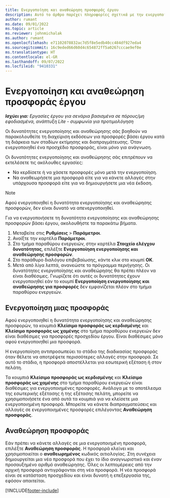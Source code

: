 ```yaml
---
title: Ενεργοποίηση και αναθεώρηση προσφοράς έργου
description: Αυτό το άρθρο παρέχει πληροφορίες σχετικά με την ενεργοποίηση και αναθεώρηση προσφορών στο Microsoft Dynamics 365 Project Operations.
author: rumant
ms.date: 09/01/2022
ms.topic: article
ms.reviewer: johnmichalak
ms.author: rumant
ms.openlocfilehash: e71102078832ac7d5f8e5edb40cc484df927eda4
ms.sourcegitcommit: 16c9eded66d60d4c654872ff5a0267cccae9ef0e
ms.translationtype: HT
ms.contentlocale: el-GR
ms.lasthandoff: 09/07/2022
ms.locfileid: "9410331"
---
```

# <a name="activate-and-revise-a-project-quote"></a>Ενεργοποίηση και αναθεώρηση προσφοράς έργου

_**Ισχύει για:** Εργασίες έργου για σενάρια βασισμένα σε πόρους/μη εφοδιασμένα, ανάπτυξη Lite - συμφωνία για προτιμολόγηση_

Οι δυνατότητες ενεργοποίησης και αναθεώρησης σάς βοηθούν να παρακολουθείτε τη διαχείριση εκδόσεων για προσφορές βάσει έργου κατά τη διάρκεια των σταδίων εκτίμησης και διαπραγμάτευσης. Όταν ενεργοποιηθεί ένα προσχέδιο προσφοράς, είναι μόνο για ανάγνωση.

Οι δυνατότητες ενεργοποίησης και αναθεώρησης σάς επιτρέπουν να εκτελέσετε τις ακόλουθες εργασίες:

- Να κερδίσετε ή να χάσετε προσφορές μόνο μετά την ενεργοποίηση.
- Να αναθεωρήσετε μια προσφορά είτε για να κάνετε αλλαγές στην υπάρχουσα προσφορά είτε για να δημιουργήσετε μια νέα έκδοση.

> [!NOTE]
> Αφού ενεργοποιηθεί η δυνατότητα ενεργοποίησης και αναθεώρησης προσφορών, δεν είναι δυνατό να απενεργοποιηθεί.

Για να ενεργοποιήσετε τη δυνατότητα ενεργοποίησης και αναθεώρησης προσφορών βάσει έργου, ακολουθήστε τα παρακάτω βήματα.

1. Μεταβείτε στις **Ρυθμίσεις** \> **Παράμετροι**.
1. Ανοίξτε την καρτέλα **Παράμετροι**.
1. Στο τμήμα παραθύρου ενεργειών, στην καρτέλα **Στοιχείο ελέγχου δυνατότητας**, επιλέξτε **Ενεργοποίηση ενεργοποίησης και αναθεώρησης προσφορών**.
1. Στο παράθυρο διαλόγου επιβεβαίωσης, κάντε κλικ στο κουμπί **ΟΚ**.
1. Μετά από λίγα λεπτά, ανανεώστε το πρόγραμμα περιήγησης. Οι δυνατότητες ενεργοποίησης και αναθεώρησης θα πρέπει πλέον να είναι διαθέσιμες. Γνωρίζετε ότι αυτές οι δυνατότητες έχουν ενεργοποιηθεί εάν το κουμπί **Ενεργοποίηση ενεργοποίησης και αναθεώρησης για προσφορές** δεν εμφανίζεται πλέον στο τμήμα παραθύρου ενεργειών.

## <a name="activating-a-quote"></a>Ενεργοποίηση μιας προσφοράς

Αφού ενεργοποιηθεί η δυνατότητα ενεργοποίησης και αναθεώρησης προσφορών, τα κουμπιά **Κλείσιμο προσφοράς ως κερδισμένης** και **Κλείσιμο προσφοράς ως χαμένης** στο τμήμα παραθύρου ενεργειών δεν είναι διαθέσιμες για προσφορές προσχεδίου έργου. Είναι διαθέσιμες μόνο αφού ενεργοποιηθεί μια προσφορά.

Η ενεργοποίηση αντιπροσωπεύει το στάδιο της διαδικασίας προσφοράς όταν θέλετε να αποτρέψετε περισσότερες αλλαγές στην προσφορά. Σε αυτό το στάδιο, η προσφορά αποστέλλεται για εσωτερική εξέταση ή στον πελάτη.

Τα κουμπιά **Κλείσιμο προσφοράς ως κερδισμένης** και **Κλείσιμο προσφοράς ως χαμένης** στο τμήμα παραθύρου ενεργειών είναι διαθέσιμες για ενεργοποιημένες προσφορές. Ανάλογα με το αποτέλεσμα της εσωτερικής εξέτασης ή της εξέτασης πελάτη, μπορείτε να χρησιμοποιήσετε ένα από αυτά τα κουμπιά για να κλείσετε μια ενεργοποιημένη προσφορά. Μπορείτε να κάνετε διαπραγματεύσεις και αλλαγές σε ενεργοποιημένες προσφορές επιλέγοντας **Αναθεώρηση προσφοράς**.

## <a name="revising-a-quote"></a>Αναθεώρηση προσφοράς

Εάν πρέπει να κάνετε αλλαγές σε μια ενεργοποιημένη προσφορά, επιλέξτε **Αναθεώρηση προσφοράς**. Η προσφορά κλείνει και χρησιμοποιείται ο **αναθεωρημένος** κωδικός αιτιολογίας. Στη συνέχεια δημιουργείται μια νέα προσφορά που έχει το ίδιο αναγνωριστικό και έναν προσαυξημένο αριθμό αναθεώρησης. Όλες οι λεπτομέρειες από την αρχική προσφορά αντιγράφονται στη νέα προσφορά. Η νέα προσφορά είναι σε κατάσταση προσχεδίου και είναι δυνατή η επεξεργασία της, εφόσον απαιτείται.

[!INCLUDE[footer-include](../includes/footer-banner.md)]
